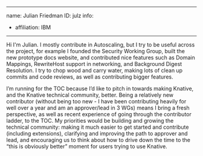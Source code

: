-------------------------------------------------------------
name: Julian Friedman
ID: julz
info:
  - affiliation: IBM
-------------------------------------------------------------

Hi I'm Julian. I mostly contribute in Autoscaling, but I try to be useful
across the project, for example I founded the Security Working Group, built the
new prototype docs website, and contributed nice features such as Domain
Mappings, RewriteHost support in networking, and Background Digest Resolution.
I try to chop wood and carry water, making lots of clean up commits and code
reviews, as well as contributing bigger features.

I’m running for the TOC because I’d like to pitch in towards making Knative,
and the Knative technical community, better. Being a relatively new contributor
(without being too new - I have been contributing heavily for well over a year
and am an approver/lead in 3 WGs) means I bring a fresh perspective, as well as
recent experience of going through the contributor ladder, to the TOC. My
priorities would be building and growing the technical community: making it
much easier to get started and contribute (including extensions), clarifying
and improving the path to approver and lead, and encouraging us to think about
how to drive down the time to the “this is obviously better” moment for users
trying to use Knative.
